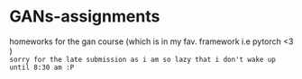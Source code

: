 # GANs-assignments
homeworks for the gan course (which is in my fav. framework i.e pytorch <3 ) <br>
``` sorry for the late submission as i am so lazy that i don't wake up until 8:30 am :P ```
